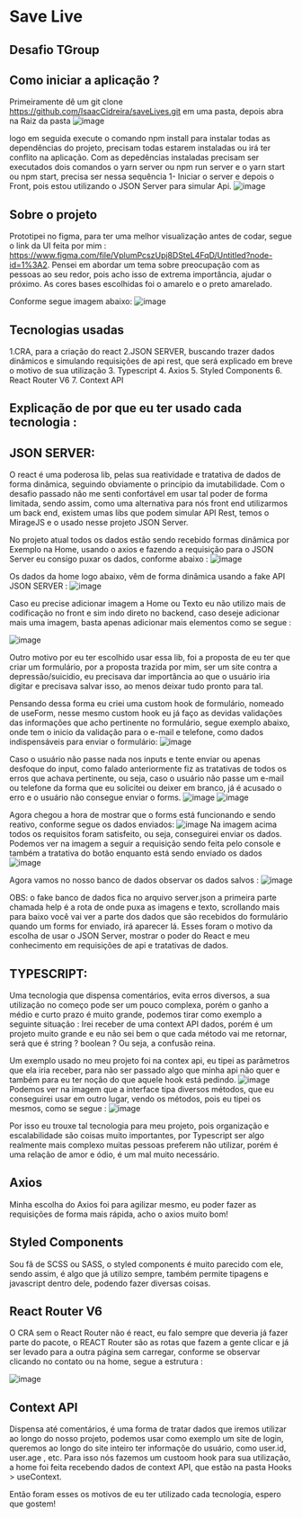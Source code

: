 # Save Live
## Desafio TGroup
## Como iniciar a aplicação ?


Primeiramente dê um git clone https://github.com/IsaacCidreira/saveLives.git em uma pasta, depois abra na Raiz da pasta
![image](https://user-images.githubusercontent.com/80259818/146966226-161aeb9b-9235-4b94-a0f7-c6ce6061ac58.png)

logo em seguida execute o comando npm install para instalar todas as dependências do projeto, precisam todas estarem instaladas ou irá ter conflito na aplicação.
Com as depedências instaladas precisam ser executados dois comandos o yarn server ou npm run server e o yarn start ou npm start, precisa ser nessa sequência 1- Iniciar o server e depois o Front, pois estou utilizando o JSON Server para simular Api.
![image](https://user-images.githubusercontent.com/80259818/146966585-06e4a5f0-1f26-48a7-b6d3-cbc1a1130665.png)


## Sobre o projeto
Prototipei no figma, para ter uma melhor visualização antes de codar, segue o link da UI feita por mim : https://www.figma.com/file/VplumPcszUpj8DSteL4FqD/Untitled?node-id=1%3A2.
Pensei em abordar um tema sobre preocupação com as pessoas ao seu redor, pois acho isso de extrema importância, ajudar o próximo. As cores bases escolhidas foi o amarelo e o preto amarelado.

Conforme segue imagem abaixo:
![image](https://user-images.githubusercontent.com/80259818/146966069-1317bac2-dbde-40c4-8d06-65bf360cd274.png)

## Tecnologias usadas
1.CRA, para a criação do react
2.JSON SERVER, buscando trazer dados dinâmicos e simulando requisições de api rest, que será explicado em breve o motivo de sua utilização
3. Typescript
4. Axios
5. Styled Components
6. React Router V6
7. Context API

## Explicação de por que eu ter usado cada tecnologia :

## JSON SERVER:

O react é uma poderosa lib, pelas sua reatividade e tratativa de dados de forma dinâmica, seguindo obviamente o princípio da imutabilidade. Com o desafio passado não me senti confortável em usar tal poder de forma limitada, sendo assim, como uma alternativa para nós front end utilizarmos um back end, existem umas libs que podem simular API Rest, temos o MirageJS e o usado nesse projeto JSON Server.

No projeto atual todos os dados estão sendo recebido formas dinâmica por Exemplo na Home, usando o axios e fazendo a requisição para o JSON Server eu consigo puxar os dados, conforme abaixo : 
![image](https://user-images.githubusercontent.com/80259818/146968267-b3f27b6b-7ec0-4eeb-a46e-941851c03b71.png)

Os dados da home logo abaixo, vêm de forma dinâmica usando a fake API JSON SERVER :
![image](https://user-images.githubusercontent.com/80259818/146967226-c0112254-8d42-4d5c-885e-e0730275e1e6.png)

Caso eu precise adicionar imagem a Home ou Texto eu não utilizo mais de codificação no front e sim indo direto no backend, caso deseje adicionar mais uma imagem, basta apenas adicionar mais elementos como se segue : 

![image](https://user-images.githubusercontent.com/80259818/146967381-e4981982-f54e-4de2-bc07-d3da79a42c2e.png)

Outro motivo por eu ter escolhido usar essa lib, foi a proposta de eu ter que criar um formulário, por a proposta trazida por mim, ser um site contra a depressão/suicidio, eu precisava dar importância ao que o usuário iria digitar e precisava salvar isso, ao menos deixar tudo pronto para tal.

Pensando dessa forma eu criei uma custom hook de formulário, nomeado de useForm, nesse mesmo custom hook eu já faço as devidas validações das informações que acho pertinente no formulário, segue exemplo abaixo, onde tem o inicio da validação para o e-mail e telefone, como dados indispensáveis para enviar o formulário: 
![image](https://user-images.githubusercontent.com/80259818/146968973-a71fae02-1212-42c7-a338-c48316801941.png)

Caso o usuário não passe nada nos inputs e tente enviar ou apenas desfoque do input, como falado anteriormente fiz as tratativas de todos os erros que achava pertinente, ou seja, caso o usuário não passe um e-mail ou telefone da forma que eu solicitei ou deixer em branco, já é acusado o erro e o usuário não consegue enviar o forms.
![image](https://user-images.githubusercontent.com/80259818/146969860-d2fe7146-386d-40b9-9375-9eb01251e8dd.png)
![image](https://user-images.githubusercontent.com/80259818/146969897-7c773fbd-53e2-43db-8ecf-b6598380e1ac.png)

Agora chegou a hora de mostrar que o forms está funcionando e sendo reativo, conforme segue os dados enviados: 
![image](https://user-images.githubusercontent.com/80259818/146970090-e2a0c12a-604f-4548-b2f5-9812e963c217.png)
Na imagem acima todos os requisitos foram satisfeito, ou seja, conseguirei enviar os dados.
Podemos ver na imagem a seguir a requisição sendo feita pelo console e também a tratativa do botão enquanto está sendo enviado os dados 
![image](https://user-images.githubusercontent.com/80259818/146970500-36764d04-508a-4d93-8635-be0fec5304f3.png)

Agora vamos no nosso banco de dados observar os dados salvos :
![image](https://user-images.githubusercontent.com/80259818/146970620-ca457518-bde4-414f-8b87-05540920a209.png)

OBS: o fake banco de dados fica no arquivo server.json a primeira parte chamada help é a rota de onde puxa as imagens e texto, scrollando mais para baixo você vai ver a parte dos dados que são recebidos do formulário quando um forms for enviado, irá aparecer lá.
Esses foram o motivo da escolha de usar o JSON Server, mostrar o poder do React e meu conhecimento em requisições de api e tratativas de dados.


## TYPESCRIPT: 

Uma tecnologia que dispensa comentários, evita erros diversos, a sua utilização no começo pode ser um pouco complexa, porém o ganho a médio e curto prazo é muito grande, podemos tirar como exemplo a seguinte situação : Irei receber de uma context API dados, porém é um projeto muito grande e eu não sei bem o que cada método vai me retornar, será que é string ? boolean ? Ou seja, a confusão reina. 

Um exemplo usado no meu projeto foi na contex api, eu tipei as parâmetros que ela iria receber, para não ser passado algo que minha api não quer e também para eu ter noção do que aquele hook está pedindo. 
![image](https://user-images.githubusercontent.com/80259818/146971273-1b252d8a-5637-4305-8098-9bf6bea5fc73.png)
Podemos ver na imagem que a interface tipa diversos métodos, que eu conseguirei usar em outro lugar, vendo os métodos, pois eu tipei os mesmos, como se segue : 
![image](https://user-images.githubusercontent.com/80259818/146971500-92c2b6f8-8bf3-4dc3-8a1d-f06b28b653ea.png)

Por isso eu trouxe tal tecnologia para meu projeto, pois organização e escalabilidade são coisas muito importantes, por Typescript ser algo realmente mais complexo muitas pessoas preferem não utilizar, porém é uma relação de amor e ódio, é um mal muito necessário.


## Axios
Minha escolha do Axios foi para agilizar mesmo, eu poder fazer as requisições de forma mais rápida, acho o axios muito bom!

## Styled Components

Sou fã de SCSS ou SASS, o styled components é muito parecido com ele, sendo assim, é algo que já utilizo sempre, também permite tipagens e javascript dentro dele, podendo fazer diversas coisas.


## React Router V6
O CRA sem o React Router não é react, eu falo sempre que deveria já fazer parte do pacote, o REACT Router são as rotas que fazem a gente clicar e já ser levado para a outra página sem carregar, conforme se observar clicando no contato ou na home, segue a estrutura :

![image](https://user-images.githubusercontent.com/80259818/146972106-638a3eab-c2e7-442b-84e8-edfd565a5f4a.png)

##  Context API
Dispensa até comentários, é uma forma de tratar dados que iremos utilizar ao longo do nosso projeto, podemos usar como exemplo um site de login, queremos ao longo do site inteiro ter informaçõe do usuário, como user.id, user.age , etc. Para isso nós fazemos um custoom hook para sua utilização, a home foi feita recebendo dados de context API, que estão na pasta Hooks > useContext.

Então foram esses os motivos de eu ter utilizado cada tecnologia, espero que gostem!

